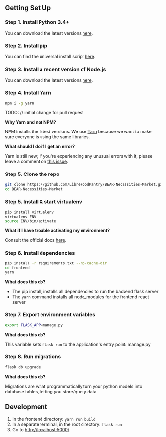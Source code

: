 ## Getting Set Up


### Step 1. Install Python 3.4+

You can download the latest versions [here][python].


### Step 2. Install pip

You can find the universal install script [here][pip].


### Step 3. Install a recent version of Node.js

You can download the latest versions [here][node].

### Step 4. Install Yarn

```bash
npm i -g yarn

```
TODO: // initial change for pull request

**Why Yarn and not NPM?**

NPM installs the latest versions. We use [Yarn][yarn] because we want to make sure everyone is using the same libraries.

**What should I do if I get an error?**

Yarn is still new; if you're experiencing any unusual errors with it, please leave a comment on [this issue][yarn-issue].

### Step 5. Clone the repo

```bash
git clone https://github.com/LibreFoodPantry/BEAR-Necessities-Market.git
cd BEAR-Necessities-Market
```

### Step 5. Install & start virtualenv

```bash
pip install virtualenv
virtualenv ENV
source ENV/bin/activate
```

**What if I have trouble activating my environment?**

Consult the official docs [here][virtualenv].


### Step 6. Install dependencies

```bash
pip install -r requirements.txt --no-cache-dir
cd frontend
yarn
```

**What does this do?**

- The pip install, installs all dependencies to run the backend flask server
- The `yarn` command installs all node_modules for the frontend react server


### Step 7. Export environment variables

```bash
export FLASK_APP=manage.py
```

**What does this do?**

This variable sets `flask run` to the application's entry point: manage.py


### Step 8. Run migrations

```bash
flask db upgrade
```

**What does this do?**

Migrations are what programmatically turn your python models into database tables, letting you store/query data


## Development

1. In the frontend directory: ```yarn run build```
2. In a separate terminal, in the root directory: ```flask run```
3. Go to [http://localhost:5000/](http://localhost:5000/)

    
[yarn-issue]: https://github.com/firefox-devtools/debugger/issues/1216
[yarn]: https://yarnpkg.com
[node]: https://nodejs.org/
[python]: https://www.python.org/downloads/
[pip]: https://pip.pypa.io/en/stable/installing/
[virtualenv]: https://virtualenv.pypa.io/en/latest/userguide/
